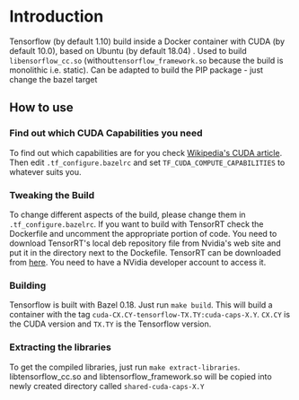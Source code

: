 # Introduction
Tensorflow (by default 1.10) build inside a Docker container with CUDA (by default 10.0), based on Ubuntu (by default 18.04) . Used to build `libensorflow_cc.so` (without`tensorflow_framework.so` because the build is monolithic i.e. static). Can be adapted to build the PIP package - just change the bazel target

## How to use

### Find out which CUDA Capabilities you need
To find out which capabilities are for you check [Wikipedia's CUDA article](https://en.wikipedia.org/wiki/CUDA). Then edit `.tf_configure.bazelrc` and set `TF_CUDA_COMPUTE_CAPABILITIES` to whatever suits you.

### Tweaking the Build
To change different aspects of the build, please change them in `.tf_configure.bazelrc`. If you want to build with TensorRT check the Dockerfile and uncomment the appropriate portion of code. You need to download TensorRT's local deb repository file from Nvidia's web site and put it in the directory next to the Dockefile. TensorRT can be downloaded from [here](https://developer.nvidia.com/nvidia-tensorrt-5x-download). You need to have a NVidia developer account to access it.

### Building
Tensorflow is built with Bazel 0.18. Just run `make build`. This will build a container with the tag `cuda-CX.CY-tensorflow-TX.TY:cuda-caps-X.Y`. `CX.CY` is the CUDA version and `TX.TY` is the Tensorflow version.

### Extracting the libraries
To get the compiled libraries, just run `make extract-libraries`. libtensorflow_cc.so and libtensorflow_framework.so will be copied into newly created directory called `shared-cuda-caps-X.Y`
